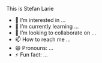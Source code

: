 This is Stefan Larie
- 👀 I’m interested in ...
- 🌱 I’m currently learning ...
- 💞️ I’m looking to collaborate on ...
- 📫 How to reach me ...
- 😄 Pronouns: ...
- ⚡ Fun fact: ...

<!---
codrinlarie/codrinlarie is a ✨ special ✨ repository because its `README.md` (this file) appears on your GitHub profile.
You can click the Preview link to take a look at your changes.
--->
